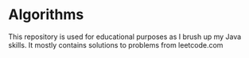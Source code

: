 # Algorithms

This repository is used for educational purposes as I brush up my Java skills. It mostly contains solutions to problems from leetcode.com

